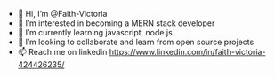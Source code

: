 - 👋 Hi, I’m @Faith-Victoria
- 👀 I’m interested in becoming a MERN stack developer 
- 🌱 I’m currently learning javascript, node.js
- 💞️ I’m looking to collaborate and learn from open source projects
- 📫 Reach me on linkedin https://www.linkedin.com/in/faith-victoria-424426235/

<!---
Faith-Victoria/Faith-Victoria is a ✨ special ✨ repository because its `README.md` (this file) appears on your GitHub profile.
You can click the Preview link to take a look at your changes.
--->
